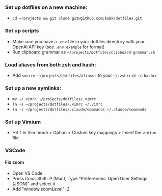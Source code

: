 ### Set up dotfiles on a new machine:
- `cd ~/projects && git clone git@github.com:kubk/dotfiles.git`

### Set up scripts
- Make sure you have a `.env` file in your dotfiles directory with your OpenAI API key (see `.env.example` for format)
- Run clipboard grammar as `~/projects/dotfiles/clipboard-grammar.sh`

### Load aliases from both zsh and bash:

- Add `source ~/projects/dotfiles/aliases` to your `~/.zshrc` or `~/.bashrc`

### Set up a new symlinks:

- `mv ~/.vimrc ~/projects/dotfiles/.vimrc`
- `ln -s ~/projects/dotfiles/.vimrc ~/.vimrc`
- `ln -s ~/projects/dotfiles/.claude/commands ~/.claude/commands`

### Set up Vimium

- Hit `?` in Vim mode > Option > Custom key mappings > Insert the `vimium` file

### VSCode

#### Fix zoom

- Open VS Code
- Press Cmd+Shift+P (Mac), Type "Preferences: Open User Settings (JSON)" and select it
- Add "window.zoomLevel": 2
  

